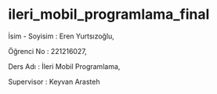 # ileri_mobil_programlama_final
İsim - Soyisim : Eren Yurtsızoğlu,

Öğrenci No : 221216027,

Ders Adı : İleri Mobil Programlama,

Supervisor : Keyvan Arasteh
